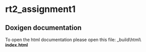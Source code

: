 # rt2_assignment1
## Doxigen documentation

To open the html documentation please open this file: _build\html\ **index.html**
